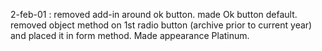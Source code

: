 2-feb-01 : removed add-in around ok button. made Ok button default. removed object method on 1st radio button (archive prior to current year) and placed it in form method. Made appearance Platinum.